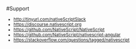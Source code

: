 #Support
<small>
* http://tinyurl.com/nativeScriptSlack
* https://discourse.nativescript.org
* https://github.com/NativeScript/NativeScript
* https://github.com/NativeScript/nativescript-angular
* https://stackoverflow.com/questions/tagged/nativescript

</small>
